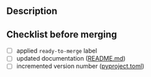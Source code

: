 ## Description

## Checklist before merging

* [ ] applied `ready-to-merge` label
* [ ] updated documentation ([README.md](../README.md))
* [ ] incremented version number ([pyproject.toml](../pyproject.toml))
